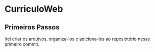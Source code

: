 <!-- Esse arquivo readme será usado como "roteiro" do projeto nesse primeiro momento -->
# CurriculoWeb
## Primeiros Passos
   <p>Irei criar os arquivos, organiza-los e adiciona-los ao reposiotório nesse primeiro commit.<p/>
